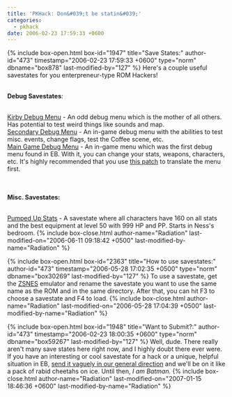 ```yaml
---
title: 'PKHack: Don&#039;t be statin&#039;'
categories:
  - pkhack
date: 2006-02-23 17:59:33 +0600
---
```

{% include box-open.html box-id="1947" title="Save States:" author-id="473" timestamp="2006-02-23 17:59:33 +0600" type="norm" dbname="box878" last-modified-by="127" %}
Here's a couple useful savestates for you enterpreneur-type ROM Hackers!<br /><br />

<b>Debug Savestates</b>:<br /><br />

<a href="http://starmen.net/pkhack/pk_junk/savestates/debugmenukirby.zst">Kirby Debug Menu</a> - An odd debug menu which is the mother of all others. Has potential to test weird things like sounds and map.<br />
<a href="http://starmen.net/pkhack/pk_junk/savestates/debugmenuextra.zst">Secondary Debug Menu</a> - An in-game debug menu with the abilities to test misc. events, change flags, test the Coffee scene, etc.<br />
<a href="http://starmen.net/pkhack/pk_junk/savestates/debugmenuold.zst">Main Game Debug Menu</a> - An in-game menu which was the first debug menu found in EB. With it, you can change your stats, weapons, characters, etc. It's highly recommended that you use <a href="http://starmen.net/pkhack/pk_junk/hack/DEBUG.IPS">this patch</a> to translate the menu first.<br /><br /><br />

<b>Misc. Savestates:</b><br /><br />

<a href="http://starmen.net/pkhack/pk_junk/savestates/pumpedup.zst">Pumped Up Stats</a> - A savestate where all characters have 160 on all stats and the best equipment at level 50 with 999 HP and PP. Starts in Ness's bedroom.
{% include box-close.html author-name="Radiation" last-modified-on="2006-06-11 09:18:42 +0500" last-modified-by-name="Radiation" %}

{% include box-open.html box-id="2363" title="How to use savestates:" author-id="473" timestamp="2006-05-28 17:02:35 +0500" type="norm" dbname="box30269" last-modified-by="127" %}
To use a savestate, get the <a href="http://starmen.net/pkhack/pk_junk/down_util.php">ZSNES</a> emulator and rename the savestate you want to use the same name as the ROM and in the same directory. After that, you can hit F3 to choose a savestate and F4 to load.
{% include box-close.html author-name="Radiation" last-modified-on="2006-05-28 17:04:39 +0500" last-modified-by-name="Radiation" %}

{% include box-open.html box-id="1948" title="Want to Submit?:" author-id="473" timestamp="2006-02-23 18:00:35 +0600" type="norm" dbname="box59267" last-modified-by="127" %}
Well, dude. There really aren't many save states here right now, and I highly doubt there ever were. If you have an interesting or cool savestate for a hack or a unique, helpful situation in EB, <a href="http://starmen.net/submit">send it vaguely in our general direction</a> and we'll be on it like a pack of rabid cheetahs on ice. Until then, <i>I am Batman.</i>
{% include box-close.html author-name="Radiation" last-modified-on="2007-01-15 18:46:36 +0600" last-modified-by-name="Radiation" %}
